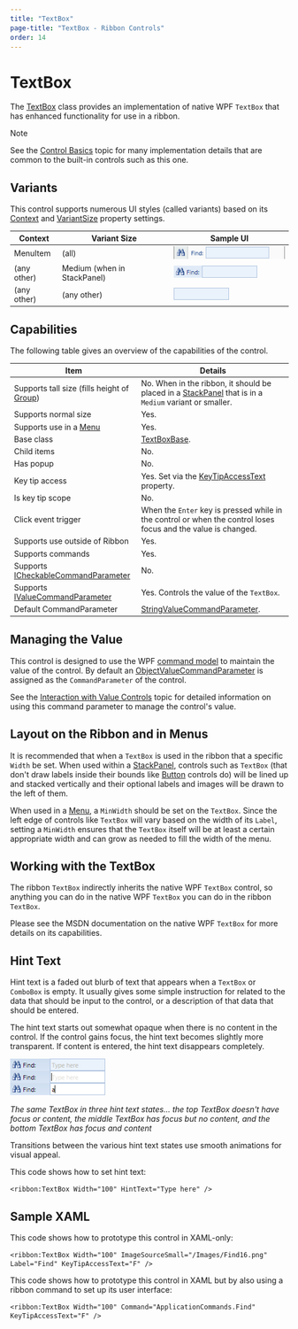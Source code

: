 ```yaml
---
title: "TextBox"
page-title: "TextBox - Ribbon Controls"
order: 14
---
```

# TextBox

The [TextBox](xref:@ActiproUIRoot.Controls.Ribbon.Controls.TextBox) class provides an implementation of native WPF `TextBox` that has enhanced functionality for use in a ribbon.

> [!NOTE]
> See the [Control Basics](../control-basics.md) topic for many implementation details that are common to the built-in controls such as this one.

## Variants

This control supports numerous UI styles (called variants) based on its [Context](xref:@ActiproUIRoot.Controls.Ribbon.Controls.Primitives.ControlBase.Context) and [VariantSize](xref:@ActiproUIRoot.Controls.Ribbon.Controls.Primitives.ControlBase.VariantSize) property settings.

| Context | Variant Size | Sample UI |
|-----|-----|-----|
| MenuItem | (all) | ![Screenshot](../../images/textbox-menu-item-medium.gif) |
| (any other) | Medium (when in StackPanel) | ![Screenshot](../../images/textbox-medium.gif) |
| (any other) | (any other) | ![Screenshot](../../images/textbox-small.gif) |

## Capabilities

The following table gives an overview of the capabilities of the control.

| Item | Details |
|-----|-----|
| Supports tall size (fills height of [Group](../miscellaneous/group.md)) | No.  When in the ribbon, it should be placed in a [StackPanel](../layout/stackpanel.md) that is in a `Medium` variant or smaller. |
| Supports normal size | Yes. |
| Supports use in a [Menu](../miscellaneous/menu.md) | Yes. |
| Base class | [TextBoxBase](xref:@ActiproUIRoot.Controls.Ribbon.Controls.Primitives.TextBoxBase). |
| Child items | No. |
| Has popup | No. |
| Key tip access | Yes.  Set via the [KeyTipAccessText](xref:@ActiproUIRoot.Controls.Ribbon.Controls.Primitives.TextBoxBase.KeyTipAccessText) property. |
| Is key tip scope | No. |
| Click event trigger | When the `Enter` key is pressed while in the control or when the control loses focus and the value is changed. |
| Supports use outside of Ribbon | Yes. |
| Supports commands | Yes. |
| Supports [ICheckableCommandParameter](xref:@ActiproUIRoot.Controls.Ribbon.Input.ICheckableCommandParameter) | No. |
| Supports [IValueCommandParameter](xref:@ActiproUIRoot.Controls.Ribbon.Input.IValueCommandParameter) | Yes.  Controls the value of the `TextBox`. |
| Default CommandParameter | [StringValueCommandParameter](xref:@ActiproUIRoot.Controls.Ribbon.Input.StringValueCommandParameter). |

## Managing the Value

This control is designed to use the WPF [command model](../../command-model/index.md) to maintain the value of the control.  By default an [ObjectValueCommandParameter](xref:@ActiproUIRoot.Controls.Ribbon.Input.ObjectValueCommandParameter) is assigned as the `CommandParameter` of the control.

See the [Interaction with Value Controls](../../command-model/value-controls.md) topic for detailed information on using this command parameter to manage the control's value.

## Layout on the Ribbon and in Menus

It is recommended that when a `TextBox` is used in the ribbon that a specific `Width` be set.  When used within a [StackPanel](../layout/stackpanel.md), controls such as `TextBox` (that don't draw labels inside their bounds like [Button](button.md) controls do) will be lined up and stacked vertically and their optional labels and images will be drawn to the left of them.

When used in a [Menu](../miscellaneous/menu.md), a `MinWidth` should be set on the `TextBox`.  Since the left edge of controls like `TextBox` will vary based on the width of its `Label`, setting a `MinWidth` ensures that the `TextBox` itself will be at least a certain appropriate width and can grow as needed to fill the width of the menu.

## Working with the TextBox

The ribbon `TextBox` indirectly inherits the native WPF `TextBox` control, so anything you can do in the native WPF `TextBox` you can do in the ribbon `TextBox`.

Please see the MSDN documentation on the native WPF `TextBox` for more details on its capabilities.

## Hint Text

Hint text is a faded out blurb of text that appears when a `TextBox` or `ComboBox` is empty.  It usually gives some simple instruction for related to the data that should be input to the control, or a description of that data that should be entered.

The hint text starts out somewhat opaque when there is no content in the control.  If the control gains focus, the hint text becomes slightly more transparent.  If content is entered, the hint text disappears completely.

![Screenshot](../../images/textbox-hint-text.gif)

*The same TextBox in three hint text states... the top TextBox doesn't have focus or content, the middle TextBox has focus but no content, and the bottom TextBox has focus and content*

Transitions between the various hint text states use smooth animations for visual appeal.

This code shows how to set hint text:

```xaml
<ribbon:TextBox Width="100" HintText="Type here" />
```

## Sample XAML

This code shows how to prototype this control in XAML-only:

```xaml
<ribbon:TextBox Width="100" ImageSourceSmall="/Images/Find16.png" Label="Find" KeyTipAccessText="F" />
```

This code shows how to prototype this control in XAML but by also using a ribbon command to set up its user interface:

```xaml
<ribbon:TextBox Width="100" Command="ApplicationCommands.Find" KeyTipAccessText="F" />
```
